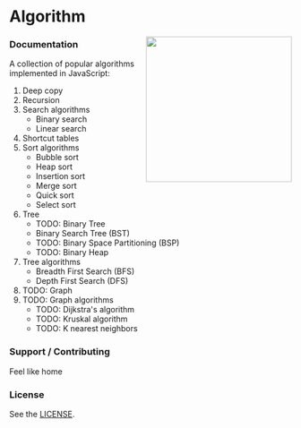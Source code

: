 # Algorithm

<img align="right" height="260" src="https://image.flaticon.com/icons/png/512/1119/1119005.png">

### Documentation

A collection of popular algorithms implemented in JavaScript:

1. Deep copy
2. Recursion
3. Search algorithms
   - Binary search
   - Linear search
4. Shortcut tables
5. Sort algorithms
   - Bubble sort
   - Heap sort
   - Insertion sort
   - Merge sort
   - Quick sort
   - Select sort
6. Tree
   - TODO: Binary Tree
   - Binary Search Tree (BST)
   - TODO: Binary Space Partitioning (BSP)
   - TODO: Binary Heap
7. Tree algorithms
   - Breadth First Search (BFS)
   - Depth First Search (DFS)
8. TODO: Graph
9. TODO: Graph algorithms
   - TODO: Dijkstra's algorithm
   - TODO: Kruskal algorithm
   - TODO: K nearest neighbors


### Support / Contributing

Feel like home

### License

See the [LICENSE](LICENSE).

